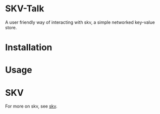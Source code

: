 # SKV-Talk

A user friendly way of interacting with skv, a simple networked key-value store.

# Installation

# Usage

# SKV

For more on skv, see [skv](https://github.com/huttongrabiel/skv).
